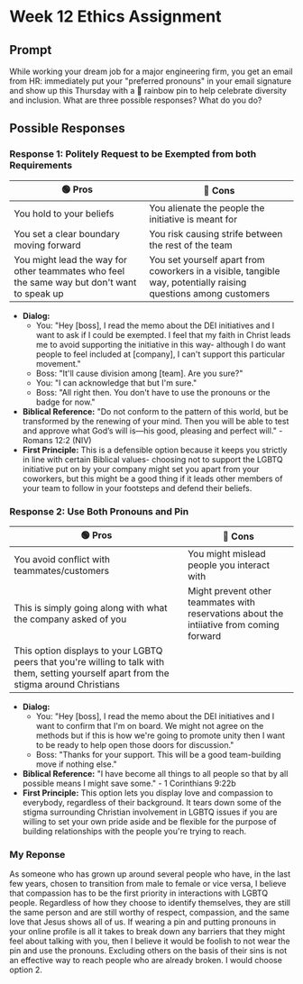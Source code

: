 # Week 12 Ethics Assignment

## Prompt
While working your dream job for a major engineering firm, you get an email from HR: immediately put your "preferred pronouns" in your email signature and show up this Thursday with a 🌈 rainbow pin to help celebrate diversity and inclusion. What are three possible responses? What do you do?

## Possible Responses

### **Response 1: Politely Request to be Exempted from both Requirements**
| 🟢 Pros | 🔴 Cons |
|-|-|
| You hold to your beliefs | You alienate the people the initiative is meant for |
| You set a clear boundary moving forward | You risk causing strife between the rest of the team |
| You might lead the way for other teammates who feel the same way but don't want to speak up | You set yourself apart from coworkers in a visible, tangible way, potentially raising questions among customers |
- **Dialog:**
  - You: "Hey [boss], I read the memo about the DEI initiatives and I want to ask if I could be exempted. I feel that my faith in Christ leads me to avoid supporting the initiative in this way- although I do want people to feel included at [company], I can't support this particular movement."
  - Boss: "It'll cause division among [team]. Are you sure?"
  - You: "I can acknowledge that but I'm sure."
  - Boss: "All right then. You don't have to use the pronouns or the badge for now."
- **Biblical Reference:** "Do not conform to the pattern of this world, but be transformed by the renewing of your mind. Then you will be able to test and approve what God’s will is—his good, pleasing and perfect will." - Romans 12:2 (NIV)
- **First Principle:** This is a defensible option because it keeps you strictly in line with certain Biblical values- choosing not to support the LGBTQ initiative put on by your company might set you apart from your coworkers, but this might be a good thing if it leads other members of your team to follow in your footsteps and defend their beliefs.

### **Response 2: Use Both Pronouns and Pin**
| 🟢 Pros | 🔴 Cons |
|-|-|
| You avoid conflict with teammates/customers | You might mislead people you interact with |
| This is simply going along with what the company asked of you | Might prevent other teammates with reservations about the intiiative from coming forward |
| This option displays to your LGBTQ peers that you're willing to talk with them, setting yourself apart from the stigma around Christians |  |
- **Dialog:**
  - You: "Hey [boss], I read the memo about the DEI initiatives and I want to confirm that I'm on board. We might not agree on the methods but if this is how we're going to promote unity then I want to be ready to help open those doors for discussion."
  - Boss: "Thanks for your support. This will be a good team-building move if nothing else."
- **Biblical Reference:** "I have become all things to all people so that by all possible means I might save some." - 1 Corinthians 9:22b
- **First Principle:** This option lets you display love and compassion to everybody, regardless of their background. It tears down some of the stigma surrounding Christian involvement in LGBTQ issues if you are willing to set your own pride aside and be flexible for the purpose of building relationships with the people you're trying to reach.

### My Reponse
As someone who has grown up around several people who have, in the last few years, chosen to transition from male to female or vice versa, I believe that compassion has to be the first priority in interactions with LGBTQ people. Regardless of how they choose to identify themselves, they are still the same person and are still worthy of respect, compassion, and the same love that Jesus shows all of us. If wearing a pin and putting pronouns in your online profile is all it takes to break down any barriers that they might feel about talking with you, then I believe it would be foolish to not wear the pin and use the pronouns. Excluding others on the basis of their sins is not an effective way to reach people who are already broken. I would choose option 2.